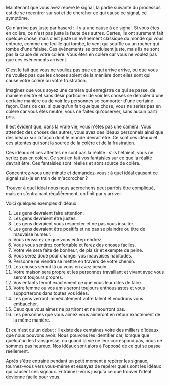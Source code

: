 <!-- 
.. title: La deuxième compétence : repérer l'idéal
.. slug: la-deuxieme-competence-reperer-lideal
.. date: 2015-01-19 09:44:03.684333+01:00
.. tags: Traduction, Zen habits, L'unique compétence
.. category: 
.. link: 
.. description: 
.. type: text
-->

Maintenant que vous avez repéré le signal, la partie suivante du processus est de se recentrer sur soi et de chercher ce qui cause ce signal, ce symptôme.

Ça n'arrive pas juste par hasard : il y a une cause à ce signal. Si vous êtes en colère, ce n'est pas juste la faute des autres. Certes, ils ont surement fait quelque chose, mais c'est juste un évènement classique du monde qui vous entoure, comme une feuille qui tombe, le vent qui souffle ou un rocher qui tombe d'une falaise. Ces évènements se produisent juste, mais ils ne sont pas la cause de votre colère. Vous êtes en colère car vous ne voulez pas que ces évènements arrivent.

C'est le fait que vous ne vouliez pas que ce qui arrive arrive, ou que vous ne vouliez pas que les choses soient de la manière dont elles sont qui cause votre colère ou votre frustration.

Imaginez que vous soyez une caméra qui enregistre ce qui se passe, de manière neutre et sans désir particulier de voir les choses se dérouler d'une certaine manière ou de voir les personnes se comporter d'une certaine façon. Dans ce cas, si quelqu'un fait quelque chose, vous ne seriez pas en colère car vous êtes neutre, vous ne faites qu'observer, sans aucun parti pris.

Il est évident que, dans la vraie vie, vous n'êtes pas une caméra. Vous attendez des choses des autres, vous avez des idéaux personnels ainsi que des idéaux sur la façon dont le monde devrait être. Ce sont ces idéaux et ces attentes qui sont la source de la colère et de la frustration.

Ces idéaux et ces attentes ne sont pas la réalité : s'ils l'étaient, vous ne seriez pas en colère. Ce sont en fait vos fantaisies sur ce que la réalité devrait être. Ces fantaisies sont iréelles et sont source de colère.

Concentrez-vous une minute et demandez-vous : à quel idéal causant ce signal suis-je en train de m'accrocher ?

Trouver à quel idéal nous nous accrochons peut parfois être compliqué, mais en s'entrainant régulièrement, on finit par y arriver.

Voici quelques exemples d'idéaux :

1. Les gens devraient faire attention.
2. Les gens devraient être justes.
3. Les gens devraient vous respecter et ne pas vous insulter.
4. Les gens devraient être positifs et ne pas se plaindre ou être de mauvaise humeur.
5. Vous réussirez ce que vous entreprendrez.
6. Vous vous sentirez confortable et ferez des choses faciles.
7. Votre vie sera faite de bonheur, de plaisir et exempte de peine.
8. Vous serez doué pour changer vos mauvaises habitudes.
9. Personne ne viendra se mettre en travers de votre chemin.
10. Les choses seront là où vous en avez besoin.
11. Votre maison sera propre et les personnes travaillant et vivant avec vous seront toujours propres.
12. Vos enfants feront exactement ce que vous leur dites de faire.
13. Votre femme ou vos amis seront toujours enthousiastes et vous supporterons dans toutes vos idées.
14. Les gens verront immédiatement votre talent et voudrons vous embaucher.
15. Ceux que vous aimez ne partiront et ne mourront pas.
16. Les personnes que vous aimez vous aimeront en retour exactement de la même manière.

Et ce n'est qu'un début : il existe des centaines voire des milliers d'idéaux que nous pouvons avoir. Nous pouvons les identifier car, lorsque que quelqu'un les transgresse, ou quand la vie ne leur correspond pas, nous ne sommes pas heureux. Nos idéaux sont alors à l'opposé de ce qui se passe réellement.

Après s'être entrainé pendant un petit moment à repérer les signaux, tournez-vous vers vous-même et essayez de repérer quels sont les idéaux qui causent ces signaux. Entrainez-vous jusqu'à ce que trouver l'idéal devienne facile pour vous.
